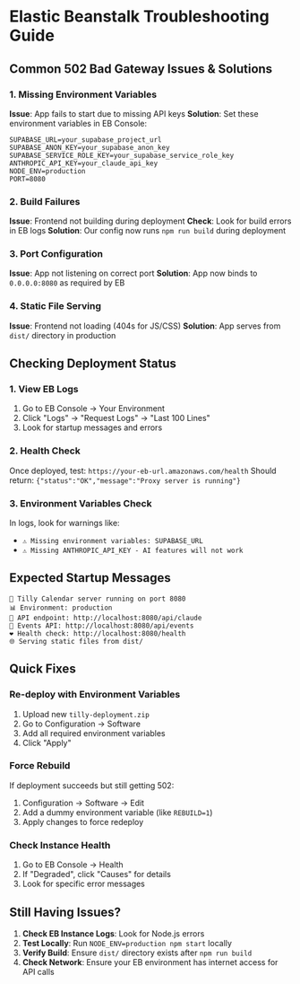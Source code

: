 # Elastic Beanstalk Troubleshooting Guide

## Common 502 Bad Gateway Issues & Solutions

### 1. Missing Environment Variables
**Issue**: App fails to start due to missing API keys
**Solution**: Set these environment variables in EB Console:
```
SUPABASE_URL=your_supabase_project_url
SUPABASE_ANON_KEY=your_supabase_anon_key
SUPABASE_SERVICE_ROLE_KEY=your_supabase_service_role_key
ANTHROPIC_API_KEY=your_claude_api_key
NODE_ENV=production
PORT=8080
```

### 2. Build Failures
**Issue**: Frontend not building during deployment
**Check**: Look for build errors in EB logs
**Solution**: Our config now runs `npm run build` during deployment

### 3. Port Configuration
**Issue**: App not listening on correct port
**Solution**: App now binds to `0.0.0.0:8080` as required by EB

### 4. Static File Serving
**Issue**: Frontend not loading (404s for JS/CSS)
**Solution**: App serves from `dist/` directory in production

## Checking Deployment Status

### 1. View EB Logs
1. Go to EB Console → Your Environment
2. Click "Logs" → "Request Logs" → "Last 100 Lines"
3. Look for startup messages and errors

### 2. Health Check
Once deployed, test: `https://your-eb-url.amazonaws.com/health`
Should return: `{"status":"OK","message":"Proxy server is running"}`

### 3. Environment Variables Check
In logs, look for warnings like:
- `⚠️ Missing environment variables: SUPABASE_URL`
- `⚠️ Missing ANTHROPIC_API_KEY - AI features will not work`

## Expected Startup Messages
```
🚀 Tilly Calendar server running on port 8080
📊 Environment: production
🔗 API endpoint: http://localhost:8080/api/claude
📅 Events API: http://localhost:8080/api/events
❤️ Health check: http://localhost:8080/health
🌐 Serving static files from dist/
```

## Quick Fixes

### Re-deploy with Environment Variables
1. Upload new `tilly-deployment.zip`
2. Go to Configuration → Software
3. Add all required environment variables
4. Click "Apply"

### Force Rebuild
If deployment succeeds but still getting 502:
1. Configuration → Software → Edit
2. Add a dummy environment variable (like `REBUILD=1`)
3. Apply changes to force redeploy

### Check Instance Health
1. Go to EB Console → Health
2. If "Degraded", click "Causes" for details
3. Look for specific error messages

## Still Having Issues?

1. **Check EB Instance Logs**: Look for Node.js errors
2. **Test Locally**: Run `NODE_ENV=production npm start` locally
3. **Verify Build**: Ensure `dist/` directory exists after `npm run build`
4. **Check Network**: Ensure your EB environment has internet access for API calls 